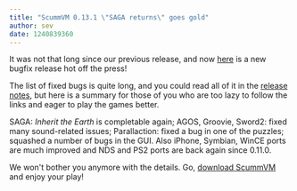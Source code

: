 ```yaml
---
title: "ScummVM 0.13.1 \"SAGA returns\" goes gold"
author: sev
date: 1240839360
---
```


It was not that long since our previous release, and now [here](/downloads/) is a new bugfix release hot off the press!

The list of fixed bugs is quite long, and you could read all of it in the [release notes](/frs/scummvm/0.13.1/ReleaseNotes), but here is a summary for those of you who are too lazy to follow the links and eager to play the games better.

SAGA: *Inherit the Earth* is completable again; AGOS, Groovie, Sword2: fixed many sound-related issues; Parallaction: fixed a bug in one of the puzzles; squashed a number of bugs in the GUI. Also iPhone, Symbian, WinCE ports are much improved and NDS and PS2 ports are back again since 0.11.0.

We won't bother you anymore with the details. Go, [download ScummVM](/downloads/) and enjoy your play!
